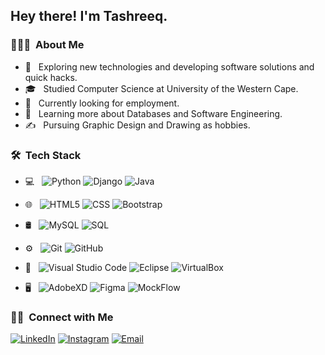 

<h2> Hey there! I'm Tashreeq.</h2>

<h3> 👨🏻‍💻 &nbsp;About Me </h3>

- 🤔 &nbsp; Exploring new technologies and developing software solutions and quick hacks.
- 🎓 &nbsp; Studied Computer Science at University of the Western Cape.
- 💼 &nbsp; Currently looking for employment.
- 🌱 &nbsp; Learning more about Databases and Software Engineering.
- ✍️ &nbsp; Pursuing Graphic Design and Drawing as hobbies.

<h3> 🛠 &nbsp;Tech Stack</h3>

- 💻 &nbsp;
  ![Python](https://img.shields.io/badge/-Python-333333?style=flat&logo=python)
  ![Django](https://img.shields.io/badge/-Django-333333?style=flat&logo=Django&logoColor=00599C)
  ![Java](https://img.shields.io/badge/-Java-333333?style=flat&logo=Java&logoColor=007396)


- 🌐 &nbsp;
  ![HTML5](https://img.shields.io/badge/-HTML5-333333?style=flat&logo=HTML5)
  ![CSS](https://img.shields.io/badge/-CSS-333333?style=flat&logo=CSS3&logoColor=1572B6)
  ![Bootstrap](https://img.shields.io/badge/-Bootstrap-333333?style=flat&logo=bootstrap&logoColor=563D7C)
  
- 🛢 &nbsp;
  ![MySQL](https://img.shields.io/badge/-MySQL-333333?style=flat&logo=mysql)
  ![SQL](https://img.shields.io/badge/-SQL-333333?style=flat&logo=sql)
- ⚙️ &nbsp;
  ![Git](https://img.shields.io/badge/-Git-333333?style=flat&logo=git)
  ![GitHub](https://img.shields.io/badge/-GitHub-333333?style=flat&logo=github)

- 🔧 &nbsp;
  ![Visual Studio Code](https://img.shields.io/badge/-Visual%20Studio%20Code-333333?style=flat&logo=visual-studio-code&logoColor=007ACC)
  ![Eclipse](https://img.shields.io/badge/-Eclipse-333333?style=flat&logo=eclipse-ide&logoColor=2C2255)
  ![VirtualBox](https://img.shields.io/badge/-VirtualBox-333333?style=flat&logo=virtualbox&logoColor=2C2255)
  
- 🖥 &nbsp;
  ![AdobeXD](https://img.shields.io/badge/-AdobeXD-333333?style=flat&logo=adobe-XD)
  ![Figma](https://img.shields.io/badge/-Figma-333333?style=flat&logo=figma)
  ![MockFlow](https://img.shields.io/badge/-MockFlow-333333?style=flat&logo=mockflow)


<h3> 🤝🏻 &nbsp;Connect with Me </h3>

<p align="center">

<a href="https://www.linkedin.com/in/tashreeqwaggie/"><img alt="LinkedIn" src="https://img.shields.io/badge/LinkedIn-tashreeqwaggie-blue?style=flat-square&logo=linkedin"></a>
<a href="https://www.instagram.com/cloudburstmoon/"><img alt="Instagram" src="https://img.shields.io/badge/Instagram-cloudburstmoon-blue?style=flat-square&logo=instagram"></a>
<a href="mailto:TashreeqWaggiie@gmail.com"><img alt="Email" src="https://img.shields.io/badge/Email-TashreeqWaggiie@gmail.com-blue?style=flat-square&logo=gmail"></a>
</p>
